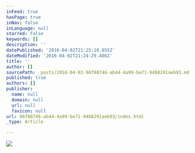 ```yaml
---
inFeed: true
hasPage: true
inNav: false
inLanguage: null
starred: false
keywords: []
description: ''
datePublished: '2016-04-02T21:25:10.055Z'
dateModified: '2016-04-02T21:24:29.486Z'
title: ''
author: []
sourcePath: _posts/2016-04-02-96f88746-ab44-4a99-be71-94b8291aeb93.md
published: true
authors: []
publisher:
  name: null
  domain: null
  url: null
  favicon: null
url: 96f88746-ab44-4a99-be71-94b8291aeb93/index.html
_type: Article

---
```

![](https://the-grid-user-content.s3-us-west-2.amazonaws.com/0a4f1cc0-ae11-45a2-9b34-da4aa29e75ab.jpg)